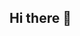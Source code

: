 ## Hi there 👋

<!--
**Fribzy/Fribzy** is a ✨ _special_ ✨ repository because its `README.md` (this file) appears on your GitHub profile.

Here are some ideas to get you started:

## 🔭 I’m currently working on starting a career as a data analyst.
## 🌱 I’m currently learning how to code with R and learn how Gen AI can affect coding.
## 🤔 I’m looking for help with learning more programming languages and more about the R programming language.
## 💬 Ask me about why I want to become a data analyst or about why I love data.
## 📫 How to reach me: through my email, loganfrisby@outlook.com
## ⚡ Fun fact: I like to cook, also I have recently gotten into baking. Which is quickly becoming my favorite hobby.
-->
